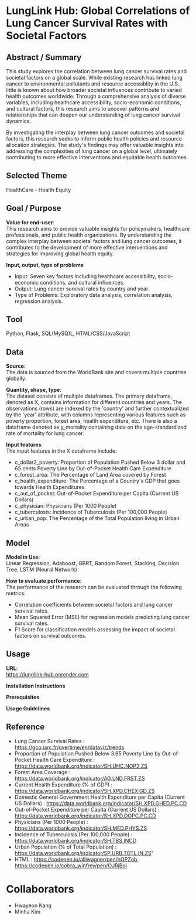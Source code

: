 # LungLink Hub: Global Correlations of Lung Cancer Survival Rates with Societal Factors

## Abstract / Summary
This study explores the correlation between lung cancer survival rates and societal factors on a global scale. While existing research has linked lung cancer to environmental pollutants and resource accessiblity in the U.S., little is known about how broader societal influences contribute to varied health outcomes worldwide. Through a comprehensive analysis of diverse variables, including healthcare accessibility, socio-economic conditions, and cultural factors, this research aims to uncover patterns and relationships that can deepen our understanding of lung cancer survival dynamics.

By investigating the interplay between lung cancer outcomes and societal factors, this research seeks to inform public health policies and resource allocation strategies. The study's findings may offer valuable insights into addressing the complexities of lung cancer on a global level, ultimately contributing to more effective interventions and equitable health outcomes.

## Selected Theme
HealthCare - Health Equity

## Goal / Purpose

**Value for end-user**: <br/>
This research aims to provide valuable insights for policymakers, healthcare professionals, and public health organizations. By understanding the complex interplay between societal factors and lung cancer outcomes, it contributes to the development of more effective interventions and strategies for improving global health equity.

**Input, output, type of problems**
  - Input: Seven key factors including healthcare accessibility, socio-economic conditions, and cultural influences.
  - Output: Lung cancer survival rates by country and year.
  - Type of Problems: Exploratory data analysis, correlation analysis, regression analysis.

## Tool
Python, Flask, SQL(MySQ)L, HTML/CSS/JavaScript

## Data

**Source**: <br/>
The data is sourced from the WorldBank site and covers multiple countries globally.

**Quantity, shape, type**: <br/>
The dataset consists of multiple dataframes. The primary dataframe, denoted as X, contains information for different countries and years. The observations (rows) are indexed by the 'country' and further contextualized by the 'year' attribute, with columns representing various features such as poverty proportion, forest area, health expenditure, etc. There is also a dataframe denoted as y_mortality containing data on the age-standardized rate of mortality for lung cancer.

**Input features**: <br/>
The input features in the X dataframe include:

- c_dollar2_poverty: Proportion of Population Pushed Below 3 dollar and 65 cents Poverty Line by Out-of-Pocket Health Care Expenditure
- c_forest_area: The Percentage of Land Area covered by Forest
- c_health_expenditure: The Percentage of a Country's GDP that goes towards Health Expenditures
- c_out_of_pocket: Out-of-Pocket Expenditure per Capita (Current US Dollars)
- c_physician: Physicians (Per 1000 People)
- c_tuberculosis: Incidence of Tuberculosis (Per 100,000 People)
- c_urban_pop: The Percentage of the Total Population living in Urban Areas

## Model
**Model in Use**: <br/> 
Linear Regression, Adaboost, GBRT, Random Forest, Stacking, Decision Tree, LSTM (Neural Network)

**How to evaluate performance**: <br/>
The performance of the research can be evaluated through the following metrics:

- Correlation coefficients between societal factors and lung cancer survival rates.
- Mean Squared Error (MSE) for regression models predicting lung cancer survival rates.
- F1 Score for classification models assessing the impact of societal factors on survival outcomes.

## Usage
**URL**: <br/>
https://lunglink-hub.onrender.com

**Installation Instructions**

**Prerequisites**

**Usage Guidelines**

## Reference
- Lung Cancer Survival Rates : https://gco.iarc.fr/overtime/en/dataviz/trends
- Proportion of Population Pushed Below 3.65 Poverty Line by Out-of-Pocket Health Care Expenditure : https://data.worldbank.org/indicator/SH.UHC.NOP2.ZS
- Forest Area Coverage : https://data.worldbank.org/indicator/AG.LND.FRST.ZS
- Current Health Expenditure (% of GDP) : https://data.worldbank.org/indicator/SH.XPD.CHEX.GD.ZS
- Domestic General Government Health Expenditure per Capita (Current US Dollars) : https://data.worldbank.org/indicator/SH.XPD.GHED.PC.CD
- Out-of-Pocket Expenditure per Capita (Current US Dollars) : https://data.worldbank.org/indicator/SH.XPD.OOPC.PC.CD
- Physicians (Per 1000 People) : https://data.worldbank.org/indicator/SH.MED.PHYS.ZS
- Incidence of Tuberculosis (Per 100,000 People) : https://data.worldbank.org/indicator/SH.TBS.INCD
- Urban Population (% of Total Population) : https://data.worldbank.org/indicator/SP.URB.TOTL.IN.ZS"
- HTML : https://codepen.io/alliwagner/pen/nOPZob, https://codepen.io/cobra_winfrey/pen/OJRjBoj

# Collaborators
- Hwayeon Kang
- Minha Kim
